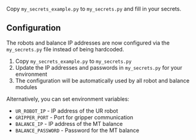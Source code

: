 Copy `my_secrets_example.py` to `my_secrets.py` and fill in your secrets.

## Configuration

The robots and balance IP addresses are now configured via the `my_secrets.py` file instead of being hardcoded.

1. Copy `my_secrets_example.py` to `my_secrets.py`
2. Update the IP addresses and passwords in `my_secrets.py` for your environment
3. The configuration will be automatically used by all robot and balance modules

Alternatively, you can set environment variables:
- `UR_ROBOT_IP` - IP address of the UR robot  
- `GRIPPER_PORT` - Port for gripper communication
- `BALANCE_IP` - IP address of the MT balance
- `BALANCE_PASSWORD` - Password for the MT balance
